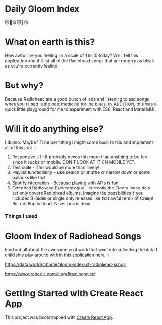 # Daily Gloom Index #
😿🎸😰😿🎸😰

# What on earth is this?
How awful are you feeling on a scale of 1 to 10 today? Well, tell this application and it'll list all of the Radiohead songs that are roughly as bleak as you're currently feeling.

# But why?
Because Radiohead are a good bunch of lads and listening to sad songs when you're sad is the best medicine for the blues. IN ADDITION, this was a quick little playground for me to experiment with ES6, React and MaterialUI.

# Will it do anything else?
I dunno. Maybe? Time permitting I might come back to this and implement all of this jazz...
1. Responsive UI - It probably needs this more than anything to be fair since it sucks on mobile. DON'T LOOK AT IT ON MOBILE YET.
2. Test suite - This would be more than lovely!
2. Playlist functionality - Like search or shuffle or narrow down or some bollocks like that
3. Spotify integration - Because playing with APIs is fun
4. Extended Radiohead Backcatalogue - currently the Gloom Index data set only covers Radiohead albums. Imagine the possibilities if you included B-Sides or single only releases like that awful remix of Creep! But not Pop is Dead. Never pop is dead

### Things I used ###

# Gloom Index of Radiohead Songs
Find out all about the awesome cool work that went into collecting the data I childishly play around with in this application here. 👇🏻

https://data.world/rcharlie/gloom-index-of-radiohead-songs

https://www.rcharlie.com/blog/fitter-happier/

# Getting Started with Create React App

This project was bootstrapped with [Create React App](https://github.com/facebook/create-react-app).
